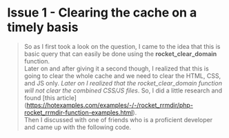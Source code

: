 # Issue 1 - Clearing the cache on a timely basis
> So as I first took a look on the question, I came to the idea that this is basic query that can easily be done using the **rocket_clear_domain** function. \
> Later on and after giving it a second though, I realized that this is going to clear the whole cache and we need to clear the HTML, CSS, and JS only. *Later on I realized that the rocket_clear_domain function will not clear the combined CSS/JS files*. So, I did a little research and found [this article] (https://hotexamples.com/examples/-/-/rocket_rrmdir/php-rocket_rrmdir-function-examples.html).\
> Then I discussed with one of friends who is a proficient developer and came up with the following code. 
 
